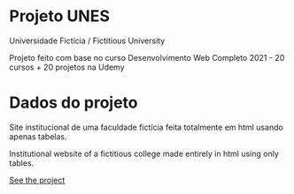 # Projeto UNES

Universidade Fictícia / Fictitious University

Projeto feito com base no curso Desenvolvimento Web Completo 2021 - 20 cursos + 20 projetos na Udemy

# Dados do projeto
 
Site institucional de uma faculdade fictícia feita totalmente em html usando apenas tabelas.

 Institutional website of a fictitious college made entirely in html using only tables.
 
 
 
<a href="https://projeto-unes.vercel.app/
">See the project</a>


